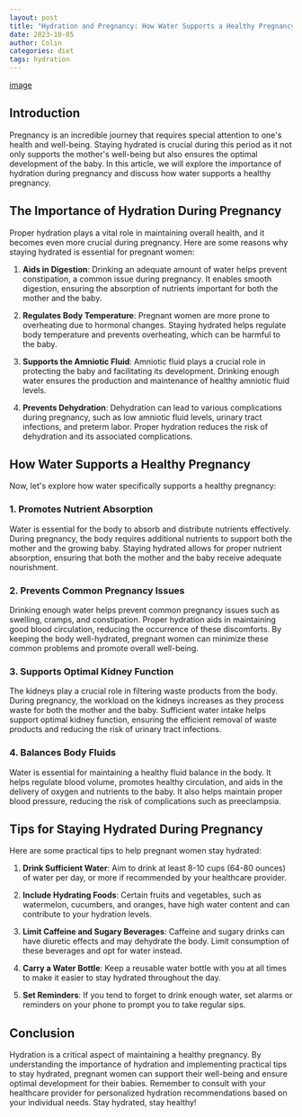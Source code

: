 ```yaml
---
layout: post
title: "Hydration and Pregnancy: How Water Supports a Healthy Pregnancy"
date: 2023-10-05
author: Colin
categories: diet
tags: hydration
---
```


[image](https://source.unsplash.com/1600x900/?pregnancy,healthy)

## Introduction

Pregnancy is an incredible journey that requires special attention to one's health and well-being. Staying hydrated is crucial during this period as it not only supports the mother's well-being but also ensures the optimal development of the baby. In this article, we will explore the importance of hydration during pregnancy and discuss how water supports a healthy pregnancy.

## The Importance of Hydration During Pregnancy

Proper hydration plays a vital role in maintaining overall health, and it becomes even more crucial during pregnancy. Here are some reasons why staying hydrated is essential for pregnant women:

1. **Aids in Digestion**: Drinking an adequate amount of water helps prevent constipation, a common issue during pregnancy. It enables smooth digestion, ensuring the absorption of nutrients important for both the mother and the baby.

2. **Regulates Body Temperature**: Pregnant women are more prone to overheating due to hormonal changes. Staying hydrated helps regulate body temperature and prevents overheating, which can be harmful to the baby.

3. **Supports the Amniotic Fluid**: Amniotic fluid plays a crucial role in protecting the baby and facilitating its development. Drinking enough water ensures the production and maintenance of healthy amniotic fluid levels.

4. **Prevents Dehydration**: Dehydration can lead to various complications during pregnancy, such as low amniotic fluid levels, urinary tract infections, and preterm labor. Proper hydration reduces the risk of dehydration and its associated complications.

## How Water Supports a Healthy Pregnancy

Now, let's explore how water specifically supports a healthy pregnancy:

### 1. Promotes Nutrient Absorption

Water is essential for the body to absorb and distribute nutrients effectively. During pregnancy, the body requires additional nutrients to support both the mother and the growing baby. Staying hydrated allows for proper nutrient absorption, ensuring that both the mother and the baby receive adequate nourishment.

### 2. Prevents Common Pregnancy Issues

Drinking enough water helps prevent common pregnancy issues such as swelling, cramps, and constipation. Proper hydration aids in maintaining good blood circulation, reducing the occurrence of these discomforts. By keeping the body well-hydrated, pregnant women can minimize these common problems and promote overall well-being.

### 3. Supports Optimal Kidney Function

The kidneys play a crucial role in filtering waste products from the body. During pregnancy, the workload on the kidneys increases as they process waste for both the mother and the baby. Sufficient water intake helps support optimal kidney function, ensuring the efficient removal of waste products and reducing the risk of urinary tract infections.

### 4. Balances Body Fluids

Water is essential for maintaining a healthy fluid balance in the body. It helps regulate blood volume, promotes healthy circulation, and aids in the delivery of oxygen and nutrients to the baby. It also helps maintain proper blood pressure, reducing the risk of complications such as preeclampsia.

## Tips for Staying Hydrated During Pregnancy

Here are some practical tips to help pregnant women stay hydrated:

1. **Drink Sufficient Water**: Aim to drink at least 8-10 cups (64-80 ounces) of water per day, or more if recommended by your healthcare provider.

2. **Include Hydrating Foods**: Certain fruits and vegetables, such as watermelon, cucumbers, and oranges, have high water content and can contribute to your hydration levels.

3. **Limit Caffeine and Sugary Beverages**: Caffeine and sugary drinks can have diuretic effects and may dehydrate the body. Limit consumption of these beverages and opt for water instead.

4. **Carry a Water Bottle**: Keep a reusable water bottle with you at all times to make it easier to stay hydrated throughout the day.

5. **Set Reminders**: If you tend to forget to drink enough water, set alarms or reminders on your phone to prompt you to take regular sips.

## Conclusion

Hydration is a critical aspect of maintaining a healthy pregnancy. By understanding the importance of hydration and implementing practical tips to stay hydrated, pregnant women can support their well-being and ensure optimal development for their babies. Remember to consult with your healthcare provider for personalized hydration recommendations based on your individual needs. Stay hydrated, stay healthy!